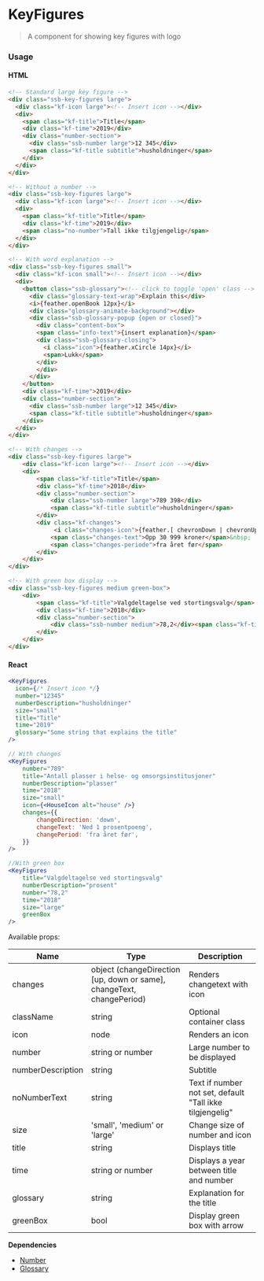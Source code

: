 KeyFigures
========

> A component for showing key figures with logo

### Usage

#### HTML

```html
<!-- Standard large key figure -->
<div class="ssb-key-figures large">
  <div class="kf-icon large"><!-- Insert icon --></div>
  <div>
    <span class="kf-title">Title</span>
    <div class="kf-time">2019</div>
    <div class="number-section">
      <div class="ssb-number large">12 345</div>
      <span class="kf-title subtitle">husholdninger</span>
    </div>
  </div>
</div>

<!-- Without a number -->
<div class="ssb-key-figures large">
  <div class="kf-icon large"><!-- Insert icon --></div>
  <div>
    <span class="kf-title">Title</span>
    <div class="kf-time">2019</div>
    <span class="no-number">Tall ikke tilgjengelig</span>
  </div>
</div>

<!-- With word explanation -->
<div class="ssb-key-figures small">
  <div class="kf-icon small"><!-- Insert icon --></div>
  <div>   
    <button class="ssb-glossary"><!-- click to toggle 'open' class -->
      <div class="glossary-text-wrap">Explain this</div>
      <i>{feather.openBook 12px}</i>
      <div class="glossary-animate-background"></div>
      <div class="ssb-glossary-popup {open or closed}">
        <div class="content-box">
        <span class="info-text">{insert explanation}</span>
        <div class="ssb-glossary-closing">
          <i class="icon">{feather.xCircle 14px}</i>
          <span>Lukk</span>
        </div>
        </div>
      </div>
    </button>
    <div class="kf-time">2019</div>
    <div class="number-section">
      <div class="ssb-number large">12 345</div>
      <span class="kf-title subtitle">husholdninger</span>
    </div>
  </div>
</div>

<!-- With changes -->
<div class="ssb-key-figures large">
    <div class="kf-icon large"><!-- Insert icon --></div>
    <div>
        <span class="kf-title">Title</span>
        <div class="kf-time">2018</div>
        <div class="number-section">
            <div class="ssb-number large">789 398</div>
            <span class="kf-title subtitle">husholdninger</span>
        </div>
        <div class="kf-changes">
             <i class="changes-icon">{feather.[ chevronDown | chevronUp | Minus] 20px}</i>
            <span class="changes-text">Opp 30 999 kroner</span>&nbsp;
            <span class="changes-periode">fra året før</span>
        </div>
    </div>
</div>

<!-- With green box display -->
<div class="ssb-key-figures medium green-box">
    <div>
        <span class="kf-title">Valgdeltagelse ved stortingsvalg</span>
        <div class="kf-time">2018</div>
        <div class="number-section">
            <div class="ssb-number medium">78,2</div><span class="kf-title subtitle">prosent</span>
        </div>
    </div>
</div>
```

#### React

```jsx harmony
<KeyFigures
  icon={/* Insert icon */}
  number="12345"
  numberDescription="husholdninger"
  size="small"
  title="Title"
  time="2019"
  glossary="Some string that explains the title"
/>

// With changes
<KeyFigures
    number="789"
    title="Antall plasser i helse- og omsorgsinstitusjoner"
    numberDescription="plasser"
    time="2018"
    size="small"
    icon={<HouseIcon alt="house" />}
    changes={{
        changeDirection: 'down',
        changeText: 'Ned 1 prosentpoeng',
        changePeriod: 'fra året før',
    }}
/>

//With green box
<KeyFigures
    title="Valgdeltagelse ved stortingsvalg"
    numberDescription="prosent"
    number="78,2"
    time="2018"
    size="large"
    greenBox
/>
```

Available props:

| Name       | Type           | Description  |
| ---------- | ------------- | ----- |
| changes | object (changeDirection [up, down or same], changeText, changePeriod)  | Renders changetext with icon |
| className   | string | Optional container class|
| icon | node | Renders an icon |
| number | string or number | Large number to be displayed |
| numberDescription | string | Subtitle |
| noNumberText | string | Text if number not set, default "Tall ikke tilgjengelig" |
| size | 'small', 'medium' or 'large' | Change size of number and icon |
| title | string | Displays title |
| time | string or number | Displays a year between title and number |
| glossary | string | Explanation for the title |
| greenBox | bool | Display green box with arrow |

__Dependencies__
 - [Number](../Number)
 - [Glossary](../Glossary)
